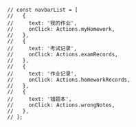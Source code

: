 
    // const navbarList = [
    //   {
    //     text: '我的作业',
    //     onClick: Actions.myHomework,
    //   },
    //   {
    //     text: '考试记录',
    //     onClick: Actions.examRecords,
    //   },
    //   {
    //     text: '作业记录',
    //     onClick: Actions.homeworkRecords,
    //   },
    //   {
    //     text: '错题本',
    //     onClick: Actions.wrongNotes,
    //   },
    // ];